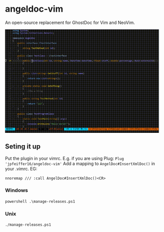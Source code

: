 # angeldoc-vim

An open-source replacement for GhostDoc for Vim and NeoVim.

![Demo](assets/AngelDoc.gif)


## Seting it up
Put the plugin in your vimrc.
E.g. if you are using Plug:
`Plug 'jpfeiffer16/angeldoc-vim'`
Add a mapping to `AngelDoc#InsertXmlDoc()` in your .vimrc.
EG:
```
nnoremap /// :call AngelDoc#InsertXmlDoc()<CR>
```

### Windows

`powershell .\manage-releases.ps1`

### Unix

`./manage-releases.ps1`
